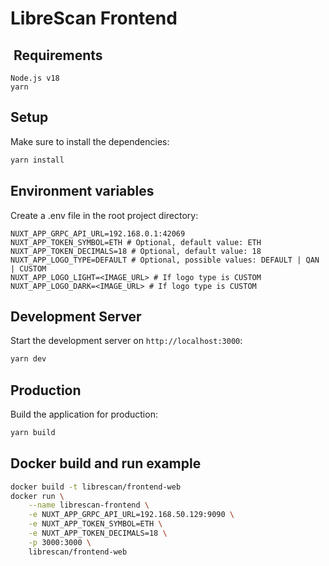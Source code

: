 # LibreScan Frontend

##  Requirements

```
Node.js v18
yarn
```

## Setup

Make sure to install the dependencies:

```bash
yarn install
```

## Environment variables

Create a .env file in the root project directory:

```
NUXT_APP_GRPC_API_URL=192.168.0.1:42069
NUXT_APP_TOKEN_SYMBOL=ETH # Optional, default value: ETH
NUXT_APP_TOKEN_DECIMALS=18 # Optional, default value: 18
NUXT_APP_LOGO_TYPE=DEFAULT # Optional, possible values: DEFAULT | QAN | CUSTOM
NUXT_APP_LOGO_LIGHT=<IMAGE_URL> # If logo type is CUSTOM
NUXT_APP_LOGO_DARK=<IMAGE_URL> # If logo type is CUSTOM
```

## Development Server

Start the development server on `http://localhost:3000`:

```bash
yarn dev
```

## Production

Build the application for production:

```bash
yarn build
```

## Docker build and run example

```bash
docker build -t librescan/frontend-web
docker run \
	--name librescan-frontend \
    -e NUXT_APP_GRPC_API_URL=192.168.50.129:9090 \
	-e NUXT_APP_TOKEN_SYMBOL=ETH \
    -e NUXT_APP_TOKEN_DECIMALS=18 \
	-p 3000:3000 \
	librescan/frontend-web
```
